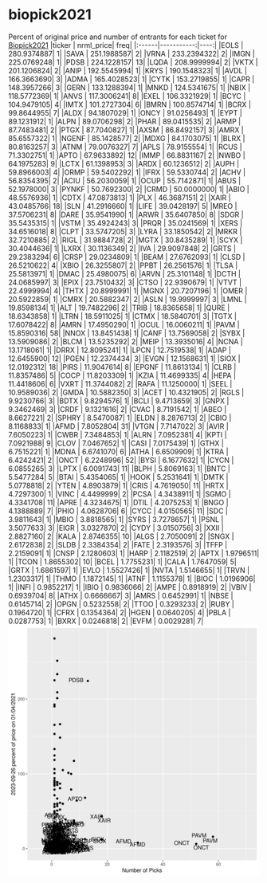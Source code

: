 # biopick2021
Percent of original price and number of entrants for each ticket for [Biopick2021](https://twitter.com/hashtag/Biopick2021)
|ticker |  nrml_price| freq|
|:------|-----------:|----:|
|EOLS   | 280.9374887|    1|
|SAVA   | 251.1988587|    2|
|VRNA   | 233.2394322|    2|
|IMGN   | 225.0769248|    1|
|PDSB   | 224.1228157|   13|
|LQDA   | 208.9999994|    2|
|VKTX   | 201.1206824|    2|
|ANIP   | 192.5545994|    1|
|KRYS   | 190.1548323|    1|
|AVDL   | 166.3663690|    3|
|ADMA   | 165.4028523|    1|
|CYTK   | 153.2719855|    1|
|CAPR   | 148.3957266|    3|
|GERN   | 133.1288394|    1|
|MNKD   | 124.5341675|    1|
|NBIX   | 118.5772369|    1|
|ANVS   | 117.3006241|    8|
|EXEL   | 106.3321929|    1|
|BCYC   | 104.9479105|    4|
|IMTX   | 101.2727304|    6|
|BMRN   | 100.8574714|    1|
|BCRX   |  99.8644955|    7|
|ALDX   |  94.1807029|    1|
|ONCY   |  91.0256493|    1|
|EYPT   |  89.1231912|    1|
|ALPN   |  89.0706298|    2|
|PHAR   |  89.0415535|    2|
|ARMP   |  87.7483481|    2|
|PTGX   |  87.7040827|    1|
|AXSM   |  86.8492157|    3|
|AMRX   |  85.6557322|    1|
|NGENF  |  85.1428577|    2|
|MDXG   |  84.1703075|    1|
|BLRX   |  80.8163257|    3|
|ATNM   |  79.0076327|    7|
|APLS   |  78.9155554|    1|
|RCUS   |  71.3302751|    1|
|APTO   |  67.9633892|   12|
|IMMP   |  66.8831167|    2|
|NWBO   |  64.1975283|    9|
|LCTX   |  61.1398953|    3|
|ARDX   |  60.1236512|    2|
|AUPH   |  59.8966003|    4|
|ORMP   |  59.5402292|    1|
|IFRX   |  59.5330744|    2|
|ACHV   |  56.8354395|    2|
|ACIU   |  56.2030059|    1|
|OCUP   |  55.7142871|    1|
|ABUS   |  52.1978000|    3|
|PYNKF  |  50.7692300|    2|
|CRMD   |  50.0000000|    1|
|ABIO   |  48.5576936|    1|
|CDTX   |  47.0873813|    1|
|PLX    |  46.3687151|    2|
|XAIR   |  43.0485766|   18|
|SLN    |  41.2916660|    1|
|LIFE   |  39.0428197|    5|
|MREO   |  37.5706231|    8|
|DARE   |  35.9541990|    1|
|ARWR   |  35.6407850|    8|
|SDGR   |  35.5435315|    1|
|VSTM   |  35.4924243|    3|
|PRQR   |  35.0241569|    1|
|XERS   |  34.6516018|    8|
|CLPT   |  33.5747205|    3|
|LYRA   |  33.1850542|    2|
|MRKR   |  32.7210885|    2|
|RIGL   |  31.9884728|    2|
|MGTX   |  30.8435289|    1|
|SCYX   |  30.4044636|    1|
|LXRX   |  30.1136349|    2|
|IVA    |  29.9097848|    2|
|GRTS   |  29.2383294|    6|
|CRSP   |  29.0234809|    1|
|BEAM   |  27.6762093|    1|
|CLSD   |  26.5210622|    4|
|XBIO   |  26.3255807|    2|
|PPBT   |  26.2561576|    1|
|TLSA   |  25.5813971|    1|
|DMAC   |  25.4980075|    6|
|ARVN   |  25.3101148|    1|
|DCTH   |  24.0685997|    3|
|EPIX   |  23.7510432|    3|
|CTSO   |  22.9390679|    1|
|VTVT   |  22.4999994|    4|
|THTX   |  20.8999991|    1|
|MGNX   |  20.7207196|    1|
|OMER   |  20.5922859|    1|
|CMRX   |  20.5882347|    2|
|ASLN   |  19.9999997|    3|
|LMNL   |  19.8598134|    1|
|ALT    |  19.7482296|    2|
|TRIB   |  18.8365658|    1|
|QURE   |  18.6343858|    1|
|LTRN   |  18.5911025|    1|
|CTMX   |  18.5840701|    3|
|TGTX   |  17.6078422|    8|
|AMRN   |  17.4950290|    1|
|OCUL   |  16.0060211|    1|
|PAVM   |  15.8590316|   58|
|NNOX   |  13.8451438|    1|
|CANF   |  13.7569058|    2|
|SYBX   |  13.5909086|    2|
|BLCM   |  13.5235292|    2|
|MEIP   |  13.3935016|    4|
|NCNA   |  13.1718061|    1|
|DRRX   |  12.8095241|    1|
|LPCN   |  12.7519538|    1|
|ADAP   |  12.6455900|   12|
|PGEN   |  12.2374434|    3|
|EVGN   |  12.1568631|    1|
|SIOX   |  12.0192312|   18|
|PIRS   |  11.9047614|    8|
|EPGNF  |  11.8613134|    1|
|CLRB   |  11.8357486|    5|
|COCP   |  11.8203309|    1|
|KZIA   |  11.4699335|    4|
|HEPA   |  11.4418606|    6|
|VXRT   |  11.3744082|    2|
|RAFA   |  11.1250000|    1|
|SEEL   |  10.9589036|    2|
|GMDA   |  10.5882350|    3|
|ACET   |  10.4321905|    2|
|RGLS   |   9.9230766|    3|
|BDTX   |   9.8294576|    1|
|BCLI   |   9.4713659|    3|
|GNPX   |   9.3462469|    3|
|CRDF   |   9.1321616|    2|
|CVAC   |   8.7191542|    1|
|ABEO   |   8.6627221|    2|
|SPHRY  |   8.5470087|    1|
|ELDN   |   8.2876713|    2|
|CBIO   |   8.1168833|    1|
|AFMD   |   7.8052804|   31|
|VTGN   |   7.7147022|    3|
|AVIR   |   7.6050223|    1|
|CWBR   |   7.3484853|    1|
|ALRN   |   7.0952381|    4|
|KPTI   |   7.0921988|    9|
|CLOV   |   7.0467652|    1|
|CASI   |   7.0175439|    1|
|GTHX   |   6.7515221|    1|
|MDNA   |   6.6741070|    6|
|ATHA   |   6.6509909|    1|
|KTRA   |   6.4242421|    2|
|ONCT   |   6.2248996|   52|
|BYSI   |   6.1677632|    1|
|CYCN   |   6.0855265|    3|
|LPTX   |   6.0091743|   11|
|BLPH   |   5.8069163|    1|
|BNTC   |   5.5477284|    5|
|BTAI   |   5.4354065|    1|
|HOOK   |   5.2531641|    1|
|DMTK   |   5.0778818|    2|
|YTEN   |   4.8903879|    1|
|CRIS   |   4.7619050|   11|
|HRTX   |   4.7297300|    1|
|VINC   |   4.4499999|    2|
|PCSA   |   4.3438911|    1|
|SGMO   |   4.3341708|   11|
|APRE   |   4.3234675|    1|
|DTIL   |   4.2075253|    1|
|BNGO   |   4.1388889|    7|
|PHIO   |   4.0628706|    6|
|CYCC   |   4.0150565|   11|
|SDC    |   3.9811643|    1|
|MBIO   |   3.8818565|    1|
|SYRS   |   3.7278657|    1|
|PSNL   |   3.5077633|    3|
|EIGR   |   3.0327870|    2|
|CYDY   |   3.0150756|    3|
|XXII   |   2.8827160|    2|
|KALA   |   2.8746355|   10|
|ALGS   |   2.7050091|    2|
|SNGX   |   2.6172838|    2|
|SLDB   |   2.3384354|    2|
|FATE   |   2.3193576|    3|
|TFFP   |   2.2159091|    1|
|CNSP   |   2.1280603|    1|
|HARP   |   2.1182519|    2|
|APTX   |   1.9796511|    1|
|TCON   |   1.8655302|   10|
|BCEL   |   1.7755231|    1|
|CALA   |   1.7647059|    5|
|GRTX   |   1.6861597|    1|
|EVLO   |   1.5527426|    1|
|NVTA   |   1.5146655|    1|
|TRVN   |   1.2303317|    1|
|THMO   |   1.1872145|    1|
|ATNF   |   1.1155378|    1|
|BIOC   |   1.0196906|    1|
|INFI   |   0.9852217|    1|
|IBIO   |   0.9836066|    2|
|AMPE   |   0.8918919|    2|
|VBIV   |   0.6939704|    8|
|ATHX   |   0.6666667|    3|
|AMRS   |   0.6452991|    1|
|NBSE   |   0.6145714|    2|
|OPGN   |   0.5232558|    2|
|TTOO   |   0.3293233|    2|
|RUBY   |   0.1964720|    1|
|CFRX   |   0.1354364|    2|
|HGEN   |   0.0640205|    4|
|PBLA   |   0.0287753|    1|
|BXRX   |   0.0246818|    2|
|EVFM   |   0.0029281|    7|
![retvspicks](biopicks.png?raw=true)
